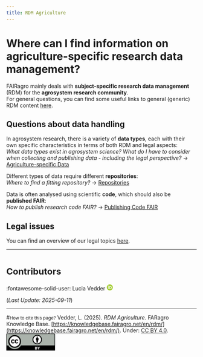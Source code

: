 ```yaml
---
title: RDM Agriculture
---
```


# Where can I find information on agriculture-specific research data management?

FAIRagro mainly deals with **subject-specific research data management** (RDM) for the **agrosystem research community**.  
For general questions, you can find some useful links to general (generic) RDM content [here](../basics.md).


## Questions about data handling
In agrosystem research, there is a variety of **data types**, each with their own specific characteristics in terms of both RDM and legal aspects:  
*What data types exist in agrosystem science? What do I have to consider when collecting and publishing data - including the legal perspective?*
&rarr; [Agriculture-specific Data](specific_data.md)

Different types of data require different **repositories**:  
*Where to find a fitting repository?*
&rarr; [Repositories](data_repositories.md)

Data is often analysed using scientific **code**, which should also be **published FAIR**:  
*How to publish research code FAIR?*
&rarr; [Publishing Code FAIR](fair_code.md)


## Legal issues
You can find an overview of our legal topics [here](../legal/index.md).



---
# <small>Contributors</small>
:fontawesome-solid-user: Lucia Vedder [![ORCID icon](../images/ORCID-iD_icon_16x16.png)](https://orcid.org/0000-0002-8924-9800)

(*Last Update: 2025-09-11*)

---
#<small>How to cite this page?</small>
Vedder, L. (2025). *RDM Agriculture*. FARagro Knowledge Base. [https://knowledgebase.fairagro.net/en/rdm/](https://knowledgebase.fairagro.net/en/rdm/). Under: [CC BY 4.0](https://creativecommons.org/licenses/by/4.0/).  
[![CC BY Logo](../images/cc-by.png)](https://creativecommons.org/licenses/by/4.0/)

